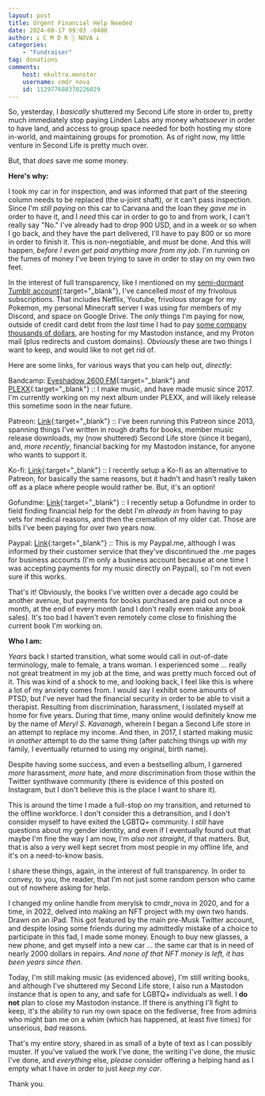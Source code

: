 ```yaml
---
layout: post
title: Urgent Financial Help Needed
date: 2024-08-17 09:03 -0400
author: 𐕣 C M D R ░ NOVA 𐕣
categories:
    - "Fundraiser"
tag: donations
comments:
    host: mkultra.monster
    username: cmdr_nova
    id: 112977688370226029
---
```


So, yesterday, I *basically* shuttered my Second Life store in order to, pretty much immediately stop paying Linden Labs any money *whatsoever* in order to have land, and access to group space needed for both hosting my store in-world, and maintaining groups for promotion. As of right now, my little venture in Second Life is pretty much over.

But, that *does* save me some money.

**Here's why:**

I took my car in for inspection, and was informed that part of the steering column needs to be replaced (the u-joint shaft), or it can't pass inspection. Since I'm *still paying* on this car to Carvana and the loan they *gave me* in order to have it, and I *need* this car in order to go to and from work, I can't really say "No." I've already had to drop 900 USD, and in a week or so when I go back, and they have the part delivered, I'll have to pay 800 or so more in order to finish it. This is non-negotiable, and *must* be done. And this will happen, *before I even get paid anything more from my job*. I'm running on the fumes of money I've been trying to save in order to stay on my own two feet.

In the interest of full transparency, like I mentioned on my [semi-dormant Tumblr account](https://www.tumblr.com/nova-ayashi/759063462447087616/help-urgently-needed?source=share){:target="_blank"}, I've cancelled *most* of my frivolous subscriptions. That includes Netflix, Youtube, frivolous storage for my Pokemon, my personal Minecraft server I was using for members of my Discord, and space on Google Drive. The *only* things I'm paying for now, outside of credit card debt from the *last* time I had to pay [some company thousands of dollars](https://www.nova-prime.net/fundraisers/2024/05/20/gofundme-debt-relief.html), are hosting for my Mastodon instance, and my Proton mail (plus redirects and custom domains). *Obviously* these are two things I want to keep, and would like to not get rid of.

Here are some links, for various ways that you can help out, *directly*:

Bandcamp: [Eyeshadow 2600 FM](https://eyeshadow2600fm.bandcamp.com/album/dissolution-protocol){:target="_blank"} and [PLEXX](https://plexx.bandcamp.com/album/disc-error-1992-de-lux){:target="_blank"} :: I make music, and have made music since 2017. I'm currently working on my next album under PLEXX, and will likely release this sometime soon in the near future.

Patreon: [Link](https://www.patreon.com/cmdr_nova){:target="_blank"} :: I've been running this Patreon since 2013, spanning things I've written in rough drafts for books, member music release downloads, my (now shuttered) Second Life store (since it began), and, *more recently*, financial backing for my Mastodon instance, for anyone who wants to support it.

Ko-fi: [Link](https://ko-fi.com/cmdr_nova){:target="_blank"} :: I recently setup a Ko-fi as an alternative to Patreon, for basically the same reasons, but it hadn't and hasn't really taken off as a place where people would rather be. But, it's an option!

Gofundme: [Link](https://www.gofundme.com/f/help-ryan-overcome-his-debt-crisis){:target="_blank"} :: I recently setup a Gofundme in order to field finding financial help for the debt I'm *already in* from having to pay vets for medical reasons, and then the cremation of my older cat. Those are bills I've been paying for over two years now.

Paypal: [Link](https://www.paypal.com/paypalme/merylsk){:target="_blank"} :: This is my Paypal.me, although I was informed by their customer service that they've discontinued the .me pages for business accounts (I'm only a business account because at one time I was accepting payments for my music directly on Paypal), so I'm not even sure if this works.

That's it! Obviously, the books I've written over a decade ago could be another avenue, but payments for books purchased are paid out once a month, at the end of every month (and I don't really even make any book sales). It's too bad I haven't even remotely come close to finishing the current book I'm working on.

**Who I am:**

*Years* back I started transition, what some would call in out-of-date terminology, male to female, a trans woman. I experienced some ... really not great treatment in my job at the time, and was pretty much forced out of it. This was kind of a shock to me, and looking back, I feel like this is where a lot of my anxiety comes from. I would say I exhibit some amounts of PTSD, but I've never had the financial security in order to be able to visit a therapist. Resulting from discrimination, harassment, I isolated myself at home for five years. During that time, many online would definitely know me by the name of *Meryl S. Kavanagh*, wherein I began a Second Life store in an attempt to replace my income. And then, in 2017, I started making music in *another* attempt to do the same thing (after patching things up with my family, I eventually returned to using my original, birth name).

Despite having some success, and even a bestselling album, I garnered *more* harassment, *more* hate, and *more* discrimination from those within the Twitter synthwave community (there is evidence of this posted on Instagram, but I don't believe this is the place I want to share it).

This is around the time I made a full-stop on my transition, and returned to the offline workforce. I don't consider this a detransition, and I don't consider myself to have exited the LGBTQ+ community. I *still* have questions about my gender identity, and even if I eventually found out that maybe I'm fine the way I am now, I'm *also not straight*, if that matters. But, that is also a very well kept secret from most people in my offline life, and it's on a need-to-know basis.

I share these things, again, in the interest of full transparency. In order to convey, to you, the reader, that I'm not just some random person who came out of nowhere asking for help.

I changed my online handle from merylsk to cmdr_nova in 2020, and for a time, in 2022, delved into making an NFT project with my own two hands. Drawn on an iPad. This got featured by the main pre-Musk Twitter account, and despite losing some friends during my admittedly mistake of a choice to participate in this fad, I made some money. Enough to buy new glasses, a new phone, and get myself into a new car ... the same car that is in need of nearly 2000 dollars in repairs. *And none of that NFT money is left, it has been years since then*.

Today, I'm still making music (as evidenced above), I'm still writing books, and although I've shuttered my Second Life store, I also run a Mastodon instance that is open to any, and safe for LGBTQ+ individuals as well. I **do not** plan to close my Mastodon instance. If there is anything I'll fight to keep, it's the ability to run my own space on the fediverse, free from admins who might ban me on a whim (which has happened, at least five times) for unserious, *bad* reasons.

That's my entire story, shared in as small of a byte of text as I can possibly muster. If you've valued the work I've done, the writing I've done, the music I've done, and *everything* else, *please* consider offering a helping hand as I empty what I have in order to just *keep my car*.

Thank you.